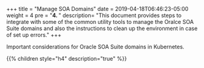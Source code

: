 +++
title = "Manage SOA Domains"
date = 2019-04-18T06:46:23-05:00
weight = 4 
pre = "<b>4. </b>"
description=  "This document provides steps to integrate with some of the common utility tools to manage the Oralce SOA Suite domains and also the instructions to clean up the environment in case of set up errors."
+++

Important considerations for Oracle SOA Suite domains in Kubernetes.

{{% children style="h4" description="true" %}}

